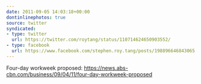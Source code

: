```yaml
---
date: 2011-09-05 14:03:18+00:00
dontinlinephotos: true
source: twitter
syndicated:
- type: twitter
  url: https://twitter.com/roytang/status/110714624650903552/
- type: facebook
  url: https://www.facebook.com/stephen.roy.tang/posts/198896646843065
---
```


Four-day workweek proposed: https://news.abs-cbn.com/business/09/04/11/four-day-workweek-proposed